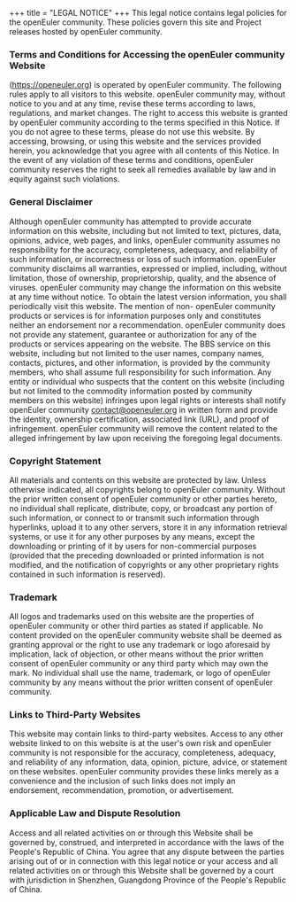 +++
title = "LEGAL NOTICE"
+++
This legal notice contains legal policies for the openEuler community. These policies govern this site and Project releases hosted by openEuler community.
### Terms and Conditions for Accessing the openEuler community Website 

(https://openeuler.org) is operated by openEuler community. The following rules apply to all visitors to this website. openEuler community may, without notice to you and at any time, revise these terms according to laws, regulations, and market changes. The right to access this website is granted by openEuler community according to the terms specified in this Notice. If you do not agree to these terms, please do not use this website. By accessing, browsing, or using this website and the services provided herein, you acknowledge that you agree with all contents of this Notice. In the event of any violation of these terms and conditions, openEuler community reserves the right to seek all remedies available by law and in equity against such violations.

### General Disclaimer 

Although openEuler community has attempted to provide accurate information on this website, including but not limited to text, pictures, data, opinions, advice, web pages, and links, openEuler community assumes no responsibility for the accuracy, completeness, adequacy, and reliability of such information, or incorrectness or loss of such information. openEuler community disclaims all warranties, expressed or implied, including, without limitation, those of ownership, proprietorship, quality, and the absence of viruses. openEuler community may change the information on this website at any time without notice. To obtain the latest version information, you shall periodically visit this website. The mention of non- openEuler community products or services is for information purposes only and constitutes neither an endorsement nor a recommendation. openEuler community does not provide any statement, guarantee or authorization for any of the products or services appearing on the website. The BBS service on this website, including but not limited to the user names, company names, contacts, pictures, and other information, is provided by the community members, who shall assume full responsibility for such information. Any entity or individual who suspects that the content on this website (including but not limited to the commodity information posted by community members on this website) infringes upon legal rights or interests shall notify openEuler community [contact@openeuler.org](mailto:contact@openeuler.org) in written form and provide the identity, ownership certification, associated link (URL), and proof of infringement. openEuler community will remove the content related to the alleged infringement by law upon receiving the foregoing legal documents. 

### Copyright Statement 

All materials and contents on this website are protected by law. Unless otherwise indicated, all copyrights belong to openEuler community. Without the prior written consent of openEuler community or other parties hereto, no individual shall replicate, distribute, copy, or broadcast any portion of such information, or connect to or transmit such information through hyperlinks, upload it to any other servers, store it in any information retrieval systems, or use it for any other purposes by any means, except the downloading or printing of it by users for non-commercial purposes (provided that the preceding downloaded or printed information is not modified, and the notification of copyrights or any other proprietary rights contained in such information is reserved).

### Trademark 

All logos and trademarks used on this website are the properties of openEuler community or other third parties as stated if applicable. No content provided on the openEuler community website shall be deemed as granting approval or the right to use any trademark or logo aforesaid by implication, lack of objection, or other means without the prior written consent of openEuler community or any third party which may own the mark. No individual shall use the name, trademark, or logo of openEuler community by any means without the prior written consent of openEuler community. 

### Links to Third-Party Websites

This website may contain links to third-party websites. Access to any other website linked to on this website is at the user's own risk and openEuler community is not responsible for the accuracy, completeness, adequacy, and reliability of any information, data, opinion, picture, advice, or statement on these websites. openEuler community provides these links merely as a convenience and the inclusion of such links does not imply an endorsement, recommendation, promotion, or advertisement. 

### Applicable Law and Dispute Resolution

Access and all related activities on or through this Website shall be governed by, construed, and interpreted in accordance with the laws of the People's Republic of China. You agree that any dispute between the parties arising out of or in connection with this legal notice or your access and all related activities on or through this Website shall be governed by a court with jurisdiction in Shenzhen, Guangdong Province of the People's Republic of China.

<br/> 
